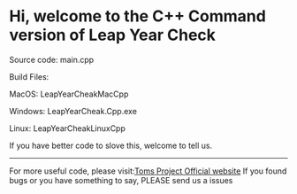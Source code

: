 # Hi, welcome to the C++ Command version of Leap Year Check

Source code: main.cpp

Build Files:

MacOS: LeapYearCheakMacCpp

Windows: LeapYearCheak.Cpp.exe

Linux: LeapYearCheakLinuxCpp

If you have better code to slove this, welcome to tell us.

---
For more useful code, please visit:[Toms Project Official website](http://www.projectoms.com)
If you found bugs or you have something to say, PLEASE send us a issues
